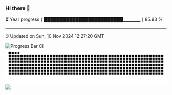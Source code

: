 ### Hi there 👋

⏳ Year progress { █████████████████████████▁▁▁▁▁ } 85.93 %

---

⏰ Updated on Sun, 10 Nov 2024 12:27:20 GMT

![Progress Bar CI](https://github.com/liununu/liununu/workflows/Progress%20Bar%20CI/badge.svg)![](https://raw.githubusercontent.com/L1cardo/L1cardo/main/assets/github-contribution-grid-snake.svg)![](https://raw.githubusercontent.com/seesaws/seesaws/main/assets/github-contribution-grid-snake.svg)
